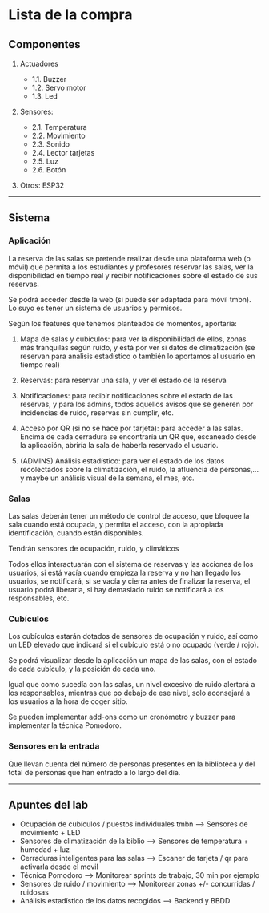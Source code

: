 # Lista de la compra

## Componentes

1. Actuadores
   * 1.1. Buzzer
   * 1.2. Servo motor
   * 1.3. Led

2. Sensores:
   * 2.1. Temperatura
   * 2.2. Movimiento
   * 2.3. Sonido
   * 2.4. Lector tarjetas
   * 2.5. Luz
   * 2.6. Botón

3. Otros: ESP32

---

## Sistema

### Aplicación

La reserva de las salas se pretende realizar desde una plataforma web (o móvil)
que permita a los estudiantes y profesores reservar las salas, ver la disponibilidad
en tiempo real y recibir notificaciones sobre el estado de sus reservas.

Se podrá acceder desde la web (si puede ser adaptada para móvil tmbn).
Lo suyo es tener un sistema de usuarios y permisos.

Según los features que tenemos planteados de momentos, aportaría:

1. Mapa de salas y cubículos: para ver la disponibilidad de ellos, zonas más
tranquilas según ruido, y está por ver si datos de climatización (se reservan
para analisis estadístico o también lo aportamos al usuario en tiempo real)

2. Reservas: para reservar una sala, y ver el estado de la reserva

3. Notificaciones: para recibir notificaciones sobre el estado de las reservas,
y para los admins, todos aquellos avisos que se generen por incidencias de ruido,
reservas sin cumplir, etc.

4. Acceso por QR (si no se hace por tarjeta): para acceder a las salas.
Encima de cada cerradura se encontraría un QR que, escaneado desde la aplicación,
abriría la sala de haberla reservado el usuario.

5. (ADMINS) Análisis estadístico: para ver el estado de los datos recolectados
sobre la climatización, el ruido, la afluencia de personas,... y maybe un
análisis visual de la semana, el mes, etc.

### Salas

Las salas deberán tener un método de control de acceso, que bloquee la sala cuando
está ocupada, y permita el acceso, con la apropiada identificación, cuando están
disponibles.

Tendrán sensores de ocupación, ruido, y climáticos

Todos ellos interactuarán con el sistema de reservas y las acciones de los usuarios,
si está vacía cuando empieza la reserva y no han llegado los usuarios, se notificará,
si se vacía y cierra antes de finalizar la reserva, el usuario podrá liberarla,
si hay demasiado ruido se notificará a los responsables, etc.

### Cubículos

Los cubículos estarán dotados de sensores de ocupación y ruido, así como un LED
elevado que indicará si el cubículo está o no ocupado (verde / rojo).

Se podrá visualizar desde la aplicación un mapa de las salas, con el estado de cada
cubículo, y la posición de cada uno.

Igual que como sucedía con las salas, un nivel excesivo de ruido alertará a los
responsables, mientras que po debajo de ese nivel, solo aconsejará a los usuarios
a la hora de coger sitio.

Se pueden implementar add-ons como un cronómetro y buzzer para implementar la
técnica Pomodoro.

### Sensores en la entrada

Que llevan cuenta del número de personas presentes en la biblioteca y del total
de personas que han entrado a lo largo del día.

---

## Apuntes del lab

* Ocupación de cubículos / puestos individuales tmbn
   --> Sensores de movimiento + LED
* Sensores de climatización de la biblio
   --> Sensores de temperatura + humedad + luz
* Cerraduras inteligentes para las salas
   --> Escaner de tarjeta / qr para activarla desde el movil
* Técnica Pomodoro
   --> Monitorear sprints de trabajo, 30 min por ejemplo
* Sensores de ruido / movimiento
   --> Monitorear zonas +/- concurridas / ruidosas
* Análisis estadístico de los datos recogidos
   --> Backend y BBDD
